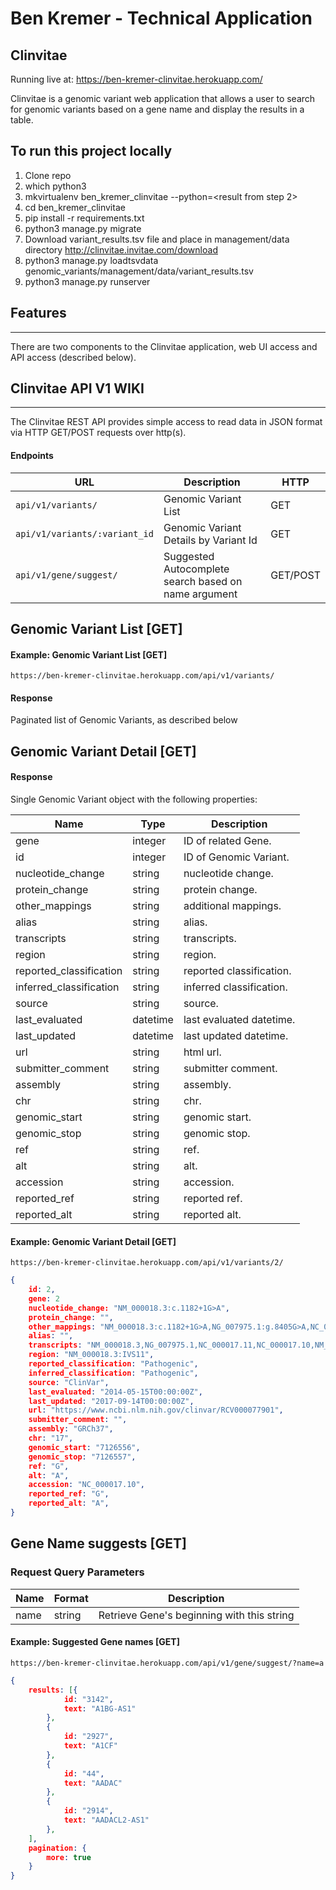 # Ben Kremer - Technical Application
## Clinvitae

Running live at: https://ben-kremer-clinvitae.herokuapp.com/

Clinvitae is a genomic variant web application that allows a user to search for
genomic variants based on a gene name and display the results in a table.

## To run this project locally
1. Clone repo
2. which python3
3. mkvirtualenv ben_kremer_clinvitae --python=<result from step 2>
4. cd ben_kremer_clinvitae
5. pip install -r requirements.txt
6. python3 manage.py migrate
7. Download variant_results.tsv file and place in management/data directory
   http://clinvitae.invitae.com/download
8. python3 manage.py loadtsvdata genomic_variants/management/data/variant_results.tsv 
9. python3 manage.py runserver






## Features
-------------
There are two components to the Clinvitae application, web UI access and API access (described below).



## Clinvitae API V1 WIKI
-------------
The Clinvitae REST API provides simple access to read data in JSON format via HTTP GET/POST requests over http(s).


#### Endpoints

| URL                      | Description        | HTTP |
|--------------------------|--------------------| ----- |
| `api/v1/variants/`       | Genomic Variant List | GET |
| `api/v1/variants/:variant_id`  | Genomic Variant Details by Variant Id | GET |
| `api/v1/gene/suggest/`  | Suggested Autocomplete search based on name argument | GET/POST |


## Genomic Variant List [GET]

#### Example: Genomic Variant List [GET]
```
https://ben-kremer-clinvitae.herokuapp.com/api/v1/variants/
```

#### Response
Paginated list of Genomic Variants, as described below


## Genomic Variant Detail [GET]

#### Response
Single Genomic Variant object with the following properties:

| Name            | Type    | Description |
|-----------------|---------|-------------|
| gene | integer |  ID of related Gene. |
| id | integer |  ID of Genomic Variant. |
| nucleotide_change | string | nucleotide change. |
| protein_change | string | protein change. |
| other_mappings | string | additional mappings. |
| alias | string | alias. |
| transcripts | string | transcripts. |
| region | string | region. |
| reported_classification | string | reported classification. |
| inferred_classification | string | inferred classification. |
| source | string | source. |
| last_evaluated | datetime | last evaluated datetime. |
| last_updated | datetime | last updated datetime. |
| url | string | html url. |
| submitter_comment | string | submitter comment. |
| assembly | string | assembly. |
| chr | string | chr. |
| genomic_start | string | genomic start. |
| genomic_stop | string | genomic stop. |
| ref | string | ref. |
| alt | string | alt. |
| accession | string | accession. |
| reported_ref | string | reported ref. |
| reported_alt | string | reported alt. |


#### Example: Genomic Variant Detail [GET]
```
https://ben-kremer-clinvitae.herokuapp.com/api/v1/variants/2/
```

```JSON Response
{
    id: 2,
    gene: 2
    nucleotide_change: "NM_000018.3:c.1182+1G>A",
    protein_change: "",
    other_mappings: "NM_000018.3:c.1182+1G>A,NG_007975.1:g.8405G>A,NC_000017.11:g.7223238G>A,NC_000017.10:g.7126557G>A,NM_000018.2:c.1182+1G>A",
    alias: "",
    transcripts: "NM_000018.3,NG_007975.1,NC_000017.11,NC_000017.10,NM_000018.2",
    region: "NM_000018.3:IVS11",
    reported_classification: "Pathogenic",
    inferred_classification: "Pathogenic",
    source: "ClinVar",
    last_evaluated: "2014-05-15T00:00:00Z",
    last_updated: "2017-09-14T00:00:00Z",
    url: "https://www.ncbi.nlm.nih.gov/clinvar/RCV000077901",
    submitter_comment: "",
    assembly: "GRCh37",
    chr: "17",
    genomic_start: "7126556",
    genomic_stop: "7126557",
    ref: "G",
    alt: "A",
    accession: "NC_000017.10",
    reported_ref: "G",
    reported_alt: "A",
}
```


## Gene Name suggests [GET]

### Request Query Parameters

| Name | Format | Description |
|------|--------|-------------|
| name | string | Retrieve Gene's beginning with this string |


#### Example: Suggested Gene names [GET]
```
https://ben-kremer-clinvitae.herokuapp.com/api/v1/gene/suggest/?name=a
```

```JSON Response
{
    results: [{
            id: "3142",
            text: "A1BG-AS1"
        },
        {
            id: "2927",
            text: "A1CF"
        },
        {
            id: "44",
            text: "AADAC"
        },
        {
            id: "2914",
            text: "AADACL2-AS1"
        },
    ],
    pagination: {
        more: true
    }
}
```


